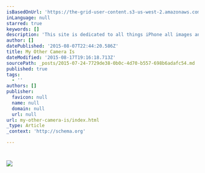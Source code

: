 ```yaml
---
isBasedOnUrl: 'https://the-grid-user-content.s3-us-west-2.amazonaws.com/482caa18-8dd6-494e-b7e6-1ae9d14e4a07.gif'
inLanguage: null
starred: true
keywords: []
description: 'This site is dedicated to all things iPhone all images and video was taken with an iPhone 6+. This site was published and built on the iPhone 6+ using The Grid iOS app. The Grid has created new programming language for layout design harnessing the power of A.I. for a pragmatic design of feed-based layouts.  '
author: []
datePublished: '2015-08-07T22:44:20.586Z'
title: My Other Camera Is
dateModified: '2015-08-17T19:16:18.713Z'
sourcePath: _posts/2015-07-24-7729de38-0b0c-4d70-b557-698b6adafc54.md
published: true
tags:
  - ''
authors: []
publisher:
  favicon: null
  name: null
  domain: null
  url: null
url: my-other-camera-is/index.html
_type: Article
_context: 'http://schema.org'

---
```

# ![](https://the-grid-user-content.s3-us-west-2.amazonaws.com/482caa18-8dd6-494e-b7e6-1ae9d14e4a07.gif)